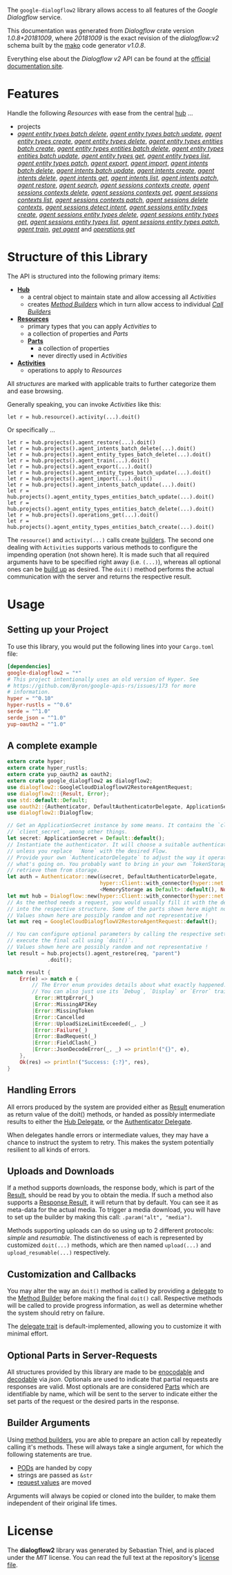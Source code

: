 <!---
DO NOT EDIT !
This file was generated automatically from 'src/mako/api/README.md.mako'
DO NOT EDIT !
-->
The `google-dialogflow2` library allows access to all features of the *Google Dialogflow* service.

This documentation was generated from *Dialogflow* crate version *1.0.8+20181009*, where *20181009* is the exact revision of the *dialogflow:v2* schema built by the [mako](http://www.makotemplates.org/) code generator *v1.0.8*.

Everything else about the *Dialogflow* *v2* API can be found at the
[official documentation site](https://cloud.google.com/dialogflow-enterprise/).
# Features

Handle the following *Resources* with ease from the central [hub](https://docs.rs/google-dialogflow2/1.0.8+20181009/google_dialogflow2/struct.Dialogflow.html) ... 

* projects
 * [*agent entity types batch delete*](https://docs.rs/google-dialogflow2/1.0.8+20181009/google_dialogflow2/struct.ProjectAgentEntityTypeBatchDeleteCall.html), [*agent entity types batch update*](https://docs.rs/google-dialogflow2/1.0.8+20181009/google_dialogflow2/struct.ProjectAgentEntityTypeBatchUpdateCall.html), [*agent entity types create*](https://docs.rs/google-dialogflow2/1.0.8+20181009/google_dialogflow2/struct.ProjectAgentEntityTypeCreateCall.html), [*agent entity types delete*](https://docs.rs/google-dialogflow2/1.0.8+20181009/google_dialogflow2/struct.ProjectAgentEntityTypeDeleteCall.html), [*agent entity types entities batch create*](https://docs.rs/google-dialogflow2/1.0.8+20181009/google_dialogflow2/struct.ProjectAgentEntityTypeEntityBatchCreateCall.html), [*agent entity types entities batch delete*](https://docs.rs/google-dialogflow2/1.0.8+20181009/google_dialogflow2/struct.ProjectAgentEntityTypeEntityBatchDeleteCall.html), [*agent entity types entities batch update*](https://docs.rs/google-dialogflow2/1.0.8+20181009/google_dialogflow2/struct.ProjectAgentEntityTypeEntityBatchUpdateCall.html), [*agent entity types get*](https://docs.rs/google-dialogflow2/1.0.8+20181009/google_dialogflow2/struct.ProjectAgentEntityTypeGetCall.html), [*agent entity types list*](https://docs.rs/google-dialogflow2/1.0.8+20181009/google_dialogflow2/struct.ProjectAgentEntityTypeListCall.html), [*agent entity types patch*](https://docs.rs/google-dialogflow2/1.0.8+20181009/google_dialogflow2/struct.ProjectAgentEntityTypePatchCall.html), [*agent export*](https://docs.rs/google-dialogflow2/1.0.8+20181009/google_dialogflow2/struct.ProjectAgentExportCall.html), [*agent import*](https://docs.rs/google-dialogflow2/1.0.8+20181009/google_dialogflow2/struct.ProjectAgentImportCall.html), [*agent intents batch delete*](https://docs.rs/google-dialogflow2/1.0.8+20181009/google_dialogflow2/struct.ProjectAgentIntentBatchDeleteCall.html), [*agent intents batch update*](https://docs.rs/google-dialogflow2/1.0.8+20181009/google_dialogflow2/struct.ProjectAgentIntentBatchUpdateCall.html), [*agent intents create*](https://docs.rs/google-dialogflow2/1.0.8+20181009/google_dialogflow2/struct.ProjectAgentIntentCreateCall.html), [*agent intents delete*](https://docs.rs/google-dialogflow2/1.0.8+20181009/google_dialogflow2/struct.ProjectAgentIntentDeleteCall.html), [*agent intents get*](https://docs.rs/google-dialogflow2/1.0.8+20181009/google_dialogflow2/struct.ProjectAgentIntentGetCall.html), [*agent intents list*](https://docs.rs/google-dialogflow2/1.0.8+20181009/google_dialogflow2/struct.ProjectAgentIntentListCall.html), [*agent intents patch*](https://docs.rs/google-dialogflow2/1.0.8+20181009/google_dialogflow2/struct.ProjectAgentIntentPatchCall.html), [*agent restore*](https://docs.rs/google-dialogflow2/1.0.8+20181009/google_dialogflow2/struct.ProjectAgentRestoreCall.html), [*agent search*](https://docs.rs/google-dialogflow2/1.0.8+20181009/google_dialogflow2/struct.ProjectAgentSearchCall.html), [*agent sessions contexts create*](https://docs.rs/google-dialogflow2/1.0.8+20181009/google_dialogflow2/struct.ProjectAgentSessionContextCreateCall.html), [*agent sessions contexts delete*](https://docs.rs/google-dialogflow2/1.0.8+20181009/google_dialogflow2/struct.ProjectAgentSessionContextDeleteCall.html), [*agent sessions contexts get*](https://docs.rs/google-dialogflow2/1.0.8+20181009/google_dialogflow2/struct.ProjectAgentSessionContextGetCall.html), [*agent sessions contexts list*](https://docs.rs/google-dialogflow2/1.0.8+20181009/google_dialogflow2/struct.ProjectAgentSessionContextListCall.html), [*agent sessions contexts patch*](https://docs.rs/google-dialogflow2/1.0.8+20181009/google_dialogflow2/struct.ProjectAgentSessionContextPatchCall.html), [*agent sessions delete contexts*](https://docs.rs/google-dialogflow2/1.0.8+20181009/google_dialogflow2/struct.ProjectAgentSessionDeleteContextCall.html), [*agent sessions detect intent*](https://docs.rs/google-dialogflow2/1.0.8+20181009/google_dialogflow2/struct.ProjectAgentSessionDetectIntentCall.html), [*agent sessions entity types create*](https://docs.rs/google-dialogflow2/1.0.8+20181009/google_dialogflow2/struct.ProjectAgentSessionEntityTypeCreateCall.html), [*agent sessions entity types delete*](https://docs.rs/google-dialogflow2/1.0.8+20181009/google_dialogflow2/struct.ProjectAgentSessionEntityTypeDeleteCall.html), [*agent sessions entity types get*](https://docs.rs/google-dialogflow2/1.0.8+20181009/google_dialogflow2/struct.ProjectAgentSessionEntityTypeGetCall.html), [*agent sessions entity types list*](https://docs.rs/google-dialogflow2/1.0.8+20181009/google_dialogflow2/struct.ProjectAgentSessionEntityTypeListCall.html), [*agent sessions entity types patch*](https://docs.rs/google-dialogflow2/1.0.8+20181009/google_dialogflow2/struct.ProjectAgentSessionEntityTypePatchCall.html), [*agent train*](https://docs.rs/google-dialogflow2/1.0.8+20181009/google_dialogflow2/struct.ProjectAgentTrainCall.html), [*get agent*](https://docs.rs/google-dialogflow2/1.0.8+20181009/google_dialogflow2/struct.ProjectGetAgentCall.html) and [*operations get*](https://docs.rs/google-dialogflow2/1.0.8+20181009/google_dialogflow2/struct.ProjectOperationGetCall.html)




# Structure of this Library

The API is structured into the following primary items:

* **[Hub](https://docs.rs/google-dialogflow2/1.0.8+20181009/google_dialogflow2/struct.Dialogflow.html)**
    * a central object to maintain state and allow accessing all *Activities*
    * creates [*Method Builders*](https://docs.rs/google-dialogflow2/1.0.8+20181009/google_dialogflow2/trait.MethodsBuilder.html) which in turn
      allow access to individual [*Call Builders*](https://docs.rs/google-dialogflow2/1.0.8+20181009/google_dialogflow2/trait.CallBuilder.html)
* **[Resources](https://docs.rs/google-dialogflow2/1.0.8+20181009/google_dialogflow2/trait.Resource.html)**
    * primary types that you can apply *Activities* to
    * a collection of properties and *Parts*
    * **[Parts](https://docs.rs/google-dialogflow2/1.0.8+20181009/google_dialogflow2/trait.Part.html)**
        * a collection of properties
        * never directly used in *Activities*
* **[Activities](https://docs.rs/google-dialogflow2/1.0.8+20181009/google_dialogflow2/trait.CallBuilder.html)**
    * operations to apply to *Resources*

All *structures* are marked with applicable traits to further categorize them and ease browsing.

Generally speaking, you can invoke *Activities* like this:

```Rust,ignore
let r = hub.resource().activity(...).doit()
```

Or specifically ...

```ignore
let r = hub.projects().agent_restore(...).doit()
let r = hub.projects().agent_intents_batch_delete(...).doit()
let r = hub.projects().agent_entity_types_batch_delete(...).doit()
let r = hub.projects().agent_train(...).doit()
let r = hub.projects().agent_export(...).doit()
let r = hub.projects().agent_entity_types_batch_update(...).doit()
let r = hub.projects().agent_import(...).doit()
let r = hub.projects().agent_intents_batch_update(...).doit()
let r = hub.projects().agent_entity_types_entities_batch_update(...).doit()
let r = hub.projects().agent_entity_types_entities_batch_delete(...).doit()
let r = hub.projects().operations_get(...).doit()
let r = hub.projects().agent_entity_types_entities_batch_create(...).doit()
```

The `resource()` and `activity(...)` calls create [builders][builder-pattern]. The second one dealing with `Activities` 
supports various methods to configure the impending operation (not shown here). It is made such that all required arguments have to be 
specified right away (i.e. `(...)`), whereas all optional ones can be [build up][builder-pattern] as desired.
The `doit()` method performs the actual communication with the server and returns the respective result.

# Usage

## Setting up your Project

To use this library, you would put the following lines into your `Cargo.toml` file:

```toml
[dependencies]
google-dialogflow2 = "*"
# This project intentionally uses an old version of Hyper. See
# https://github.com/Byron/google-apis-rs/issues/173 for more
# information.
hyper = "^0.10"
hyper-rustls = "^0.6"
serde = "^1.0"
serde_json = "^1.0"
yup-oauth2 = "^1.0"
```

## A complete example

```Rust
extern crate hyper;
extern crate hyper_rustls;
extern crate yup_oauth2 as oauth2;
extern crate google_dialogflow2 as dialogflow2;
use dialogflow2::GoogleCloudDialogflowV2RestoreAgentRequest;
use dialogflow2::{Result, Error};
use std::default::Default;
use oauth2::{Authenticator, DefaultAuthenticatorDelegate, ApplicationSecret, MemoryStorage};
use dialogflow2::Dialogflow;

// Get an ApplicationSecret instance by some means. It contains the `client_id` and 
// `client_secret`, among other things.
let secret: ApplicationSecret = Default::default();
// Instantiate the authenticator. It will choose a suitable authentication flow for you, 
// unless you replace  `None` with the desired Flow.
// Provide your own `AuthenticatorDelegate` to adjust the way it operates and get feedback about 
// what's going on. You probably want to bring in your own `TokenStorage` to persist tokens and
// retrieve them from storage.
let auth = Authenticator::new(&secret, DefaultAuthenticatorDelegate,
                              hyper::Client::with_connector(hyper::net::HttpsConnector::new(hyper_rustls::TlsClient::new())),
                              <MemoryStorage as Default>::default(), None);
let mut hub = Dialogflow::new(hyper::Client::with_connector(hyper::net::HttpsConnector::new(hyper_rustls::TlsClient::new())), auth);
// As the method needs a request, you would usually fill it with the desired information
// into the respective structure. Some of the parts shown here might not be applicable !
// Values shown here are possibly random and not representative !
let mut req = GoogleCloudDialogflowV2RestoreAgentRequest::default();

// You can configure optional parameters by calling the respective setters at will, and
// execute the final call using `doit()`.
// Values shown here are possibly random and not representative !
let result = hub.projects().agent_restore(req, "parent")
             .doit();

match result {
    Err(e) => match e {
        // The Error enum provides details about what exactly happened.
        // You can also just use its `Debug`, `Display` or `Error` traits
         Error::HttpError(_)
        |Error::MissingAPIKey
        |Error::MissingToken
        |Error::Cancelled
        |Error::UploadSizeLimitExceeded(_, _)
        |Error::Failure(_)
        |Error::BadRequest(_)
        |Error::FieldClash(_)
        |Error::JsonDecodeError(_, _) => println!("{}", e),
    },
    Ok(res) => println!("Success: {:?}", res),
}

```
## Handling Errors

All errors produced by the system are provided either as [Result](https://docs.rs/google-dialogflow2/1.0.8+20181009/google_dialogflow2/enum.Result.html) enumeration as return value of 
the doit() methods, or handed as possibly intermediate results to either the 
[Hub Delegate](https://docs.rs/google-dialogflow2/1.0.8+20181009/google_dialogflow2/trait.Delegate.html), or the [Authenticator Delegate](https://docs.rs/yup-oauth2/*/yup_oauth2/trait.AuthenticatorDelegate.html).

When delegates handle errors or intermediate values, they may have a chance to instruct the system to retry. This 
makes the system potentially resilient to all kinds of errors.

## Uploads and Downloads
If a method supports downloads, the response body, which is part of the [Result](https://docs.rs/google-dialogflow2/1.0.8+20181009/google_dialogflow2/enum.Result.html), should be
read by you to obtain the media.
If such a method also supports a [Response Result](https://docs.rs/google-dialogflow2/1.0.8+20181009/google_dialogflow2/trait.ResponseResult.html), it will return that by default.
You can see it as meta-data for the actual media. To trigger a media download, you will have to set up the builder by making
this call: `.param("alt", "media")`.

Methods supporting uploads can do so using up to 2 different protocols: 
*simple* and *resumable*. The distinctiveness of each is represented by customized 
`doit(...)` methods, which are then named `upload(...)` and `upload_resumable(...)` respectively.

## Customization and Callbacks

You may alter the way an `doit()` method is called by providing a [delegate](https://docs.rs/google-dialogflow2/1.0.8+20181009/google_dialogflow2/trait.Delegate.html) to the 
[Method Builder](https://docs.rs/google-dialogflow2/1.0.8+20181009/google_dialogflow2/trait.CallBuilder.html) before making the final `doit()` call. 
Respective methods will be called to provide progress information, as well as determine whether the system should 
retry on failure.

The [delegate trait](https://docs.rs/google-dialogflow2/1.0.8+20181009/google_dialogflow2/trait.Delegate.html) is default-implemented, allowing you to customize it with minimal effort.

## Optional Parts in Server-Requests

All structures provided by this library are made to be [enocodable](https://docs.rs/google-dialogflow2/1.0.8+20181009/google_dialogflow2/trait.RequestValue.html) and 
[decodable](https://docs.rs/google-dialogflow2/1.0.8+20181009/google_dialogflow2/trait.ResponseResult.html) via *json*. Optionals are used to indicate that partial requests are responses 
are valid.
Most optionals are are considered [Parts](https://docs.rs/google-dialogflow2/1.0.8+20181009/google_dialogflow2/trait.Part.html) which are identifiable by name, which will be sent to 
the server to indicate either the set parts of the request or the desired parts in the response.

## Builder Arguments

Using [method builders](https://docs.rs/google-dialogflow2/1.0.8+20181009/google_dialogflow2/trait.CallBuilder.html), you are able to prepare an action call by repeatedly calling it's methods.
These will always take a single argument, for which the following statements are true.

* [PODs][wiki-pod] are handed by copy
* strings are passed as `&str`
* [request values](https://docs.rs/google-dialogflow2/1.0.8+20181009/google_dialogflow2/trait.RequestValue.html) are moved

Arguments will always be copied or cloned into the builder, to make them independent of their original life times.

[wiki-pod]: http://en.wikipedia.org/wiki/Plain_old_data_structure
[builder-pattern]: http://en.wikipedia.org/wiki/Builder_pattern
[google-go-api]: https://github.com/google/google-api-go-client

# License
The **dialogflow2** library was generated by Sebastian Thiel, and is placed 
under the *MIT* license.
You can read the full text at the repository's [license file][repo-license].

[repo-license]: https://github.com/Byron/google-apis-rsblob/master/LICENSE.md
